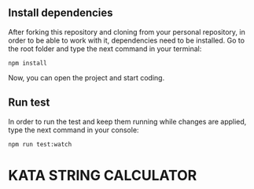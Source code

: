 ## Install dependencies

After forking this repository and cloning from your personal repository, in order to be able to work with it, dependencies need to be installed. Go to the root folder and type the next command in your terminal:

`npm install`

Now, you can open the project and start coding.


## Run test

In order to run the test and keep them running while changes are applied, type the next command in your console:

`npm run test:watch`


# KATA STRING CALCULATOR

